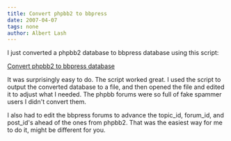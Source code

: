 ```yaml
---
title: Convert phpbb2 to bbpress
date: 2007-04-07
tags: none
author: Albert Lash
---
```

I just converted a phpbb2 database to bbpress database using this script:

<a href="http://www.iteisa.com/phpbb2bbpress/">Convert phpbb2 to bbpress database</a>

It was surprisingly easy to do. The script worked great. I used the script to output the converted database to a file, and then opened the file and edited it to adjust what I needed. The phpbb forums were so full of fake spammer users I didn't convert them.

I also had to edit the bbpress forums to advance the topic_id, forum_id, and post_id's ahead of the ones from phpbb2. That was the easiest way for me to do it, might be different for you.


